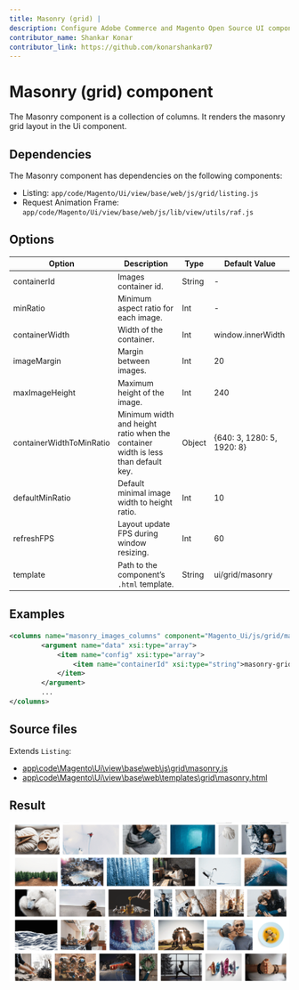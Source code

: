 ```yaml
---
title: Masonry (grid) |
description: Configure Adobe Commerce and Magento Open Source UI components and integrate them with other components.
contributor_name: Shankar Konar
contributor_link: https://github.com/konarshankar07
---
```


# Masonry (grid) component

The Masonry component is a collection of columns. It renders the masonry grid layout in the Ui component.

## Dependencies

The Masonry component has dependencies on the following components:

*  Listing: `app/code/Magento/Ui/view/base/web/js/grid/listing.js`
*  Request Animation Frame: `app/code/Magento/Ui/view/base/web/js/lib/view/utils/raf.js`

## Options

|      Option              |   Description                                                                    |      Type      |  Default Value             |
|--------------------------|----------------------------------------------------------------------------------|----------------| ---------------------------|
| containerId              | Images container id.                                                             |  String        | -                          |
| minRatio                 | Minimum aspect ratio for each image.                                             |  Int           | -                          |
| containerWidth           | Width of the container.                                                          |  Int           | window.innerWidth          |
| imageMargin              | Margin between images.                                                           |  Int           | 20                         |
| maxImageHeight           | Maximum height of the image.                                                     |  Int           | 240                        |
| containerWidthToMinRatio | Minimum width and height ratio when the container width is less than default key.|  Object        | {640: 3, 1280: 5, 1920: 8} |
| defaultMinRatio          | Default minimal image width to height ratio.                                     |  Int           | 10                         |
| refreshFPS               | Layout update FPS during window resizing.                                        |  Int           | 60                         |
| template                 | Path to the component’s <code>.html</code> template.                             |  String        | ui/grid/masonry            |

## Examples

```xml
<columns name="masonry_images_columns" component="Magento_Ui/js/grid/masonry">
        <argument name="data" xsi:type="array">
            <item name="config" xsi:type="array">
                <item name="containerId" xsi:type="string">masonry-grid-example</item>
            </item>
        </argument>
        ...
</columns>
```

## Source files

Extends `Listing`:

*  [app\code\Magento\Ui\view\base\web\js\grid\masonry.js](https://github.com/magento/magento2/blob/2.4/app/code/Magento/Ui/view/base/web/js/grid/masonry.js)
*  [app\code\Magento\Ui\view\base\web\templates\grid\masonry.html](https://github.com/magento/magento2/blob/2.4/app/code/Magento/Ui/view/base/web/templates/grid/masonry.html)

## Result

![Masonry Grid](../../_images/ui-components/masonry-grid-result.png)
